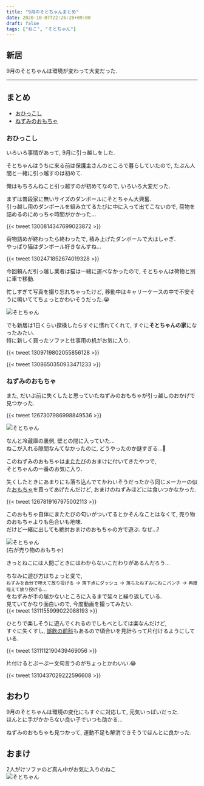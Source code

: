```yaml
---
title: "9月のそとちゃんまとめ"
date: 2020-10-07T22:26:28+09:00
draft: false
tags: ["ねこ", "そとちゃん"]
---
```


## 新居
9月のそとちゃんは環境が変わって大変だった.  

<!--more-->
---

## まとめ

- [おひっこし](#おひっこし)
- [ねずみのおもちゃ](#ねずみのおもちゃ)

### おひっこし

いろいろ事情があって, 9月に引っ越しをした.  

そとちゃんはうちに来る前は保護主さんのところで暮らしていたので, たぶん人間と一緒に引っ越すのは初めて.  

俺はもちろんねこと引っ越すのが初めてなので, いろいろ大変だった.  

まずは普段家に無いサイズのダンボールにそとちゃん大興奮.  
引っ越し用のダンボールを組み立てるたびに中に入って出てこないので, 荷物を詰めるのにめっちゃ時間がかかった...  

{{< tweet 1300814347699023872 >}}  

荷物詰めが終わったら終わったで, 積み上げたダンボールで大はしゃぎ.  
やっぱり猫はダンボール好きなんすね...  

{{< tweet 1302471852674019328 >}}  

今回頼んだ引っ越し業者は猫は一緒に運べなかったので, そとちゃんは荷物と別に車で移動.  

忙しすぎて写真を撮り忘れちゃったけど, 移動中はキャリーケースの中で不安そうに鳴いててちょっとかわいそうだった.😭  

![そとちゃん](/images/2020-10-07/sotochan01.jpg)  

でも新居は1日くらい探検したらすぐに慣れてくれて, すぐに**そとちゃんの家**になったみたい.  
特に新しく買ったソファと仕事用の机がお気に入り.  

{{< tweet 1309719802055856128 >}}  

{{< tweet 1308650350933471233 >}}  

### ねずみのおもちゃ

また, だいぶ前に失くしたと思っていたねずみのおもちゃが引っ越しのおかげで見つかった.  

{{< tweet 1267307986998849536 >}}  

![そとちゃん](/images/2020-10-07/sotochan02.jpg)  

なんと冷蔵庫の裏側, 壁との間に入っていた...  
ねこが入れる隙間なんてなかったのに, どうやったのか謎すぎる...🤔  

このねずみのおもちゃは[またたび](https://www.doggyman.com/?p=showroom&id=1153&new=1)のおまけに付いてきたやつで,  
そとちゃんの一番のお気に入り.  

失くしたときにあまりにも落ち込んでてかわいそうだったから同じメーカーの似た[おもちゃ](https://www.doggyman.com/?p=showroom&id=622&new=1)を買ってあげたんだけど, おまけのねずみほどには食いつかなかった.  

{{< tweet 1267819167975002113 >}}  

このおもちゃ自体にまたたびの匂いがついてるとかそんなことはなくて, 売り物のおもちゃよりも色合いも地味.  
だけど一緒に出しても絶対おまけのおもちゃの方で遊ぶ. なぜ...?  

![そとちゃん](/images/2020-10-07/sotochan03.jpg)  
(右が売り物のおもちゃ)  

きっとねこには人間ごときにはわからないこだわりがあるんだろう...  

ちなみに遊び方はちょっと変で,  
`ねずみを自分で咥えて放り投げる` -> `落下点にダッシュ` -> `落ちたねずみにねこパンチ` -> `再度咥えて放り投げる`...  
をねずみが手の届かないところに入るまで延々と繰り返している.  
見ていてかなり面白いので, 今度動画を撮ってみたい.  
{{< tweet 1311155999022088193 >}}  

ひとりで楽しそうに遊んでくれるのでしもべとしては楽なんだけど,  
すぐに失くすし, [誤飲の前科](https://uzimihsr.github.io/post/2020-08-13-sotochan/)もあるので頃合いを見計らって片付けるようにしている.  

{{< tweet 1311112190439469056 >}}  

片付けるとぷーぷー文句言うのがちょっとかわいい.😂  

{{< tweet 1310437029222596608 >}}  

## おわり
9月のそとちゃんは環境の変化にもすぐに対応して, 元気いっぱいだった.  
ほんとに手がかからない良い子でいつも助かる...  

ねずみのおもちゃも見つかって, 運動不足も解消できそうでほんとに良かった.  

## おまけ
2人がけソファのど真ん中がお気に入りのねこ  
![そとちゃん](/images/2020-10-07/sotochan04.jpg)  
